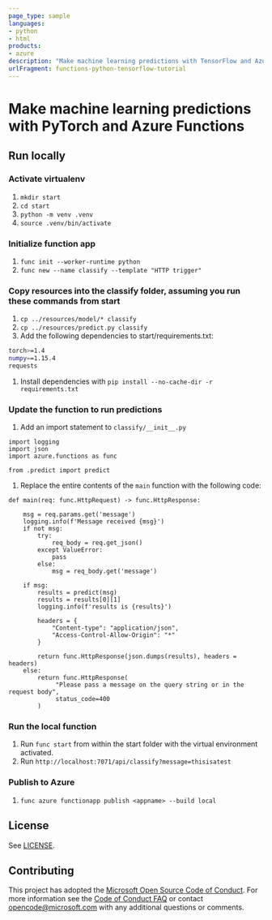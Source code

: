 ```yaml
---
page_type: sample
languages:
- python
- html
products:
- azure
description: "Make machine learning predictions with TensorFlow and Azure Functions"
urlFragment: functions-python-tensorflow-tutorial
---
```


# Make machine learning predictions with PyTorch and Azure Functions

## Run locally

### Activate virtualenv 

1. `mkdir start`
1. `cd start`
1. `python -m venv .venv`
1. `source .venv/bin/activate`

### Initialize function app

1. `func init --worker-runtime python`
1. `func new --name classify --template "HTTP trigger"`

### Copy resources into the classify folder, assuming you run these commands from start

1. `cp ../resources/model/* classify`
1. `cp ../resources/predict.py classify`
1. Add the following dependencies to start/requirements.txt:

```bash
torch>=1.4
numpy==1.15.4
requests
```
1. Install dependencies with `pip install --no-cache-dir -r requirements.txt`

### Update the function to run predictions

1. Add an import statement to `classify/__init__.py`

```{py}
import logging
import json
import azure.functions as func

from .predict import predict

```

1. Replace the entire contents of the `main` function with the following code:

```{py}
def main(req: func.HttpRequest) -> func.HttpResponse:
    
    msg = req.params.get('message')
    logging.info(f'Message received {msg}')
    if not msg:
        try:
            req_body = req.get_json()
        except ValueError:
            pass
        else:
            msg = req_body.get('message')

    if msg:
        results = predict(msg)
        results = results[0][1]
        logging.info(f'results is {results}')

        headers = {
            "Content-type": "application/json",
            "Access-Control-Allow-Origin": "*"
        }

        return func.HttpResponse(json.dumps(results), headers = headers)
    else:
        return func.HttpResponse(
             "Please pass a message on the query string or in the request body",
             status_code=400
        )

```

### Run the local function

1. Run `func start` from within the start folder with the virtual environment activated.
1. Run `http://localhost:7071/api/classify?message=thisisatest`


### Publish to Azure
1. `func azure functionapp publish <appname> --build local`


## License

See [LICENSE](LICENSE).

## Contributing

This project has adopted the [Microsoft Open Source Code of Conduct](https://opensource.microsoft.com/codeofconduct/). For more information see the [Code of Conduct FAQ](https://opensource.microsoft.com/codeofconduct/faq/) or contact [opencode@microsoft.com](mailto:opencode@microsoft.com) with any additional questions or comments.
  
